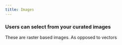 ```yaml
---
title: Images
---
```


### Users can select from your curated images 

These are raster based images. As opposed to vectors